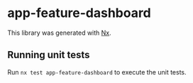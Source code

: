 # app-feature-dashboard

This library was generated with [Nx](https://nx.dev).

## Running unit tests

Run `nx test app-feature-dashboard` to execute the unit tests.
